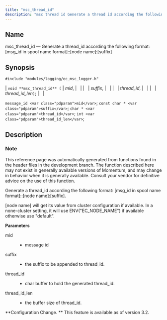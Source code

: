 ```yaml
---
title: "msc_thread_id"
description: "msc thread id Generate a thread id according the following format msg id in spool name format node name suffix void msc thread id mid suffix thread id thread id len message id mid const char suffix char thread id int thread id len This reference page was automatically generated..."
---
```


<a name="apis.msc_thread_id"></a> 
## Name

msc_thread_id — Generate a thread_id according the following format: [msg_id in spool name format]::[node name]:[suffix]

## Synopsis

`#include "modules/logging/ec_msc_logger.h"`

| `void **msc_thread_id** (` | <var class="pdparam">mid</var>, |   |
|   | <var class="pdparam">suffix</var>, |   |
|   | <var class="pdparam">thread_id</var>, |   |
|   | <var class="pdparam">thread_id_len</var>`)`; |   |

`message_id <var class="pdparam">mid</var>`;
`const char * <var class="pdparam">suffix</var>`;
`char * <var class="pdparam">thread_id</var>`;
`int <var class="pdparam">thread_id_len</var>`;<a name="idp57648656"></a> 
## Description

### Note

This reference page was automatically generated from functions found in the header files in the development branch. The function described here may not exist in generally available versions of Momentum, and may change in behavior when it is generally available. Consult your vendor for definitive advice on the use of this function.

Generate a thread_id according the following format: [msg_id in spool name format]::[node name]:[suffix].

[node name] will get its value from cluster configuration if available. In a none-cluster setting, it will use ENV("EC_NODE_NAME") if available otherwise use "default".

**<a name="idp57652224"></a> Parameters**

<dl class="variablelist">

<dt>mid</dt>

<dd>

- message id

</dd>

<dt>suffix</dt>

<dd>

- the suffix to be appended to thread_id.

</dd>

<dt>thread_id</dt>

<dd>

- char buffer to hold the generated thread_id.

</dd>

<dt>thread_id_len</dt>

<dd>

- the buffer size of thread_id.

</dd>

</dl>

**Configuration Change. ** This feature is available as of version 3.2.